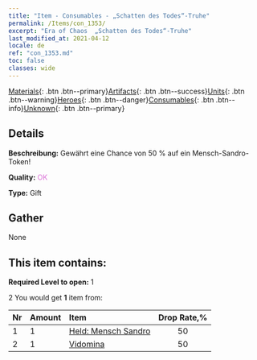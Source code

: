```yaml
---
title: "Item - Consumables - „Schatten des Todes“-Truhe"
permalink: /Items/con_1353/
excerpt: "Era of Chaos  „Schatten des Todes“-Truhe"
last_modified_at: 2021-04-12
locale: de
ref: "con_1353.md"
toc: false
classes: wide
---
```

 [Materials](/de/Items/){: .btn .btn--primary}[Artifacts](/de/Items/Artifacts/){: .btn .btn--success}[Units](/de/Items/Units/){: .btn .btn--warning}[Heroes](/de/Items/Heroes/){: .btn .btn--danger}[Consumables](/de/Items/Consumables/){: .btn .btn--info}[Unknown](/de/Items/Unknown/){: .btn .btn--primary}

## Details
 **Beschreibung:** Gewährt eine Chance von 50 % auf ein Mensch-Sandro-Token!

 **Quality:** <span style="color: #DA70D6">OK</span>

 **Type:** Gift

## Gather

  None

## This item contains:

 **Required Level to open:** 1

 2 You would get **1** item  from:

  | Nr | Amount |     Item    | Drop Rate,% |
  |:---|:-------|:------------|:---------:|
  | 1 | 1 | [Held: Mensch Sandro](/de/Items/her_373/) | 50 | 
  | 2 | 1 | [Vidomina](/de/Items/her_372/) | 50 | 
